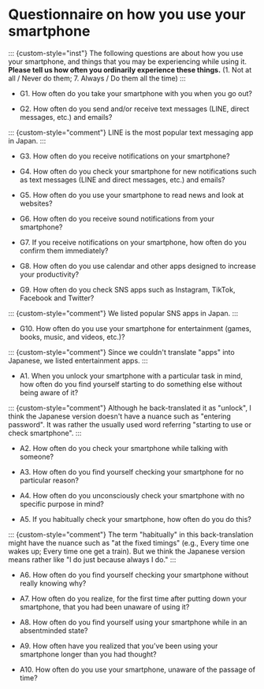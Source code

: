 # Questionnaire on how you use your smartphone 

::: {custom-style="inst"}
The following questions are about how you use your smartphone, and things that you may be experiencing while using it.
**Please tell us how often you ordinarily experience these things.**
(1. Not at all / Never do them; 7. Always / Do them all the time)
:::

- G1. How often do you take your smartphone with you when you go out?

- G2. How often do you send and/or receive text messages (LINE, direct messages, etc.) and emails?

::: {custom-style="comment"}
LINE is the most popular text messaging app in Japan.
:::

- G3. How often do you receive notifications on your smartphone?

- G4. How often do you check your smartphone for new notifications such as text messages (LINE and direct messages, etc.) and emails?

- G5. How often do you use your smartphone to read news and look at websites? 

- G6. How often do you receive sound notifications from your smartphone? 

- G7. If you receive notifications on your smartphone, how often do you confirm them immediately? 

- G8. How often do you use calendar and other apps designed to increase your productivity? 

- G9. How often do you check SNS apps such as Instagram, TikTok, Facebook and Twitter? 

::: {custom-style="comment"}
We listed popular SNS apps in Japan.
:::

- G10. How often do you use your smartphone for entertainment (games, books, music, and videos, etc.)?

::: {custom-style="comment"}
Since we couldn't translate "apps" into Japanese, we listed entertainment apps.
:::

- A1. When you unlock your smartphone with a particular task in mind, how often do you find yourself starting to do something else without being aware of it?

::: {custom-style="comment"}
Although he back-translated it as "unlock", I think the Japanese version doesn't have a nuance such as "entering password".
It was rather the usually used word referring "starting to use or check smartphone".
:::

- A2. How often do you check your smartphone while talking with someone? 

- A3. How often do you find yourself checking your smartphone for no particular reason?

- A4. How often do you unconsciously check your smartphone with no specific purpose in mind?

- A5. If you habitually check your smartphone, how often do you do this? 

::: {custom-style="comment"}
The term "habitually" in this back-translation might have the nuance such as "at the fixed timings" (e.g., Every time one wakes up; Every time one get a train).
But we think the Japanese version means rather like "I do just because always I do."
:::

- A6. How often do you find yourself checking your smartphone without really knowing why?

- A7. How often do you realize, for the first time after putting down your smartphone, that you had been unaware of using it?

- A8. How often do you find yourself using your smartphone while in an absentminded state?

- A9. How often have you realized that you’ve been using your smartphone longer than you had thought?

- A10. How often do you use your smartphone, unaware of the passage of time?
